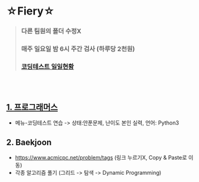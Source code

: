 # ☆Fiery☆
 > ### 다른 팀원의 폴더 수정X
 > ### 매주 일요일 밤 6시 주간 검사 (하루당 2천원)
 > ### [코딩테스트 일일현황](https://docs.google.com/spreadsheets/d/1RBYW0DyUTSQT-E4FNXG2ZxI7F7emrrTM7-TjIiyBIjU/edit#gid=0)
<br></br>
## [1. 프로그래머스](https://programmers.co.kr/)
 - 메뉴-코딩테스트 연습 -> 상태:안푼문제, 난이도 본인 실력, 언어: Python3
## 2. Baekjoon
 - https://www.acmicpc.net/problem/tags (링크 누르기X, Copy & Paste로 이동)
 - 각종 알고리즘 풀기 (그리드 -> 탐색 -> Dynamic Programming)
